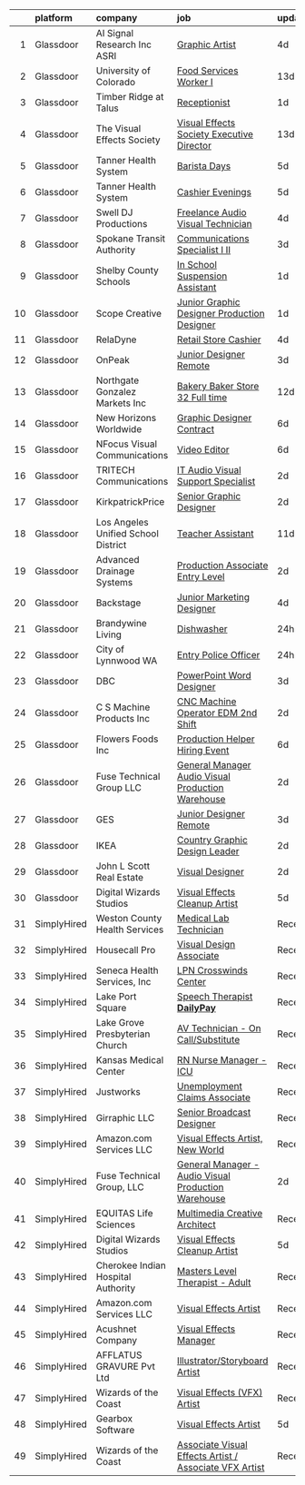 

|    | platform    | company                             | job                                                                                                                                                                                                                                                                                                                                                                                                                                                                                                                                                                                                                                                                                                                                                                                                                                                                                                                                                                                                                                                                                                                  | update_time   | location               |
|---:|:------------|:------------------------------------|:---------------------------------------------------------------------------------------------------------------------------------------------------------------------------------------------------------------------------------------------------------------------------------------------------------------------------------------------------------------------------------------------------------------------------------------------------------------------------------------------------------------------------------------------------------------------------------------------------------------------------------------------------------------------------------------------------------------------------------------------------------------------------------------------------------------------------------------------------------------------------------------------------------------------------------------------------------------------------------------------------------------------------------------------------------------------------------------------------------------------|:--------------|:-----------------------|
|  1 | Glassdoor   | AI Signal Research  Inc  ASRI       | [Graphic Artist](https://www.glassdoor.com/partner/jobListing.htm?pos=119&ao=1136043&s=58&guid=000001827c425f21ba68e4e5b0d35a46&src=GD_JOB_AD&t=SR&vt=w&cs=1_d5ef3ae9&cb=1659942101339&jobListingId=1008051256004&jrtk=3-0-1g9u44nvdjii4801-1g9u44nvtihl0800-5401c96bf0b35169-)                                                                                                                                                                                                                                                                                                                                                                                                                                                                                                                                                                                                                                                                                                                                                                                                                                      | 4d            | Dahlgren, VA           |
|  2 | Glassdoor   | University of Colorado              | [Food Services Worker I](https://www.glassdoor.com/partner/jobListing.htm?pos=125&ao=1136043&s=58&guid=000001827c425f21ba68e4e5b0d35a46&src=GD_JOB_AD&t=SR&vt=w&cs=1_818f8ba2&cb=1659942101339&jobListingId=1008028968772&jrtk=3-0-1g9u44nvdjii4801-1g9u44nvtihl0800-ccc19fc967c4e6dd-)                                                                                                                                                                                                                                                                                                                                                                                                                                                                                                                                                                                                                                                                                                                                                                                                                              | 13d           | Colorado Springs, CO   |
|  3 | Glassdoor   | Timber Ridge at Talus               | [Receptionist](https://www.glassdoor.com/partner/jobListing.htm?pos=108&ao=1110586&s=58&guid=000001827c425f21ba68e4e5b0d35a46&src=GD_JOB_AD&t=SR&vt=w&ea=1&cs=1_a035ee75&cb=1659942101337&jobListingId=1008057360043&cpc=56C4EA4A1A191A49&jrtk=3-0-1g9u44nvdjii4801-1g9u44nvtihl0800-3402d8197f4f5685--6NYlbfkN0Br4thk0pdpOurELnUPGQS6EXlLjFQ_cb75o-lTh7Fi_dwvhdvifNxpR2UmGjANAovtNxu5gWyR2v1eKT50JiKg8VsExiV_vQ9AIIfKPV9icG1uAHFAyBtGJ-To1H1EpheQrIXj9ol5pMmBR33j5OoVSihZCdfHJDUtAbJtpwA_hovJ0Gg76I_ohTheyn1NTT-7lLLP2b5oYl72Jmy86o_nD8JfLXneJLNT-JCE7Q2Apdszu-boVCEWUjh0sL9ZToIE3QMzR7eXc7wI1kslKyDUg3ZuHZycxktaDtbG0PeJ2QkpmccUSSkB7qkcgiGUmr3tALR-tSx8Vtb46qCalNlB_YMMzMwoS0OoevURT2K9IPD6EEAkRRNcF0eUe46dVBQgCibvJE25xXXDCEJB1_6OhfiTa-vZBzpqeSAa3-NE7BrubvlzFU2VKcKVogFpiZHQNY0EUSG0Kd4MszXCaENZjK6_R6uFvsyG10gsKILrqwKsZpi4USpP1FauB9w9TfY%3D)                                                                                                                                                                                                                                                                | 1d            | Issaquah, WA           |
|  4 | Glassdoor   | The Visual Effects Society          | [Visual Effects Society   Executive Director](https://www.glassdoor.com/partner/jobListing.htm?pos=101&ao=1110586&s=58&guid=000001827c425f21ba68e4e5b0d35a46&src=GD_JOB_AD&t=SR&vt=w&ea=1&cs=1_ba904584&cb=1659942101336&jobListingId=1008028644135&cpc=72B33A28935558B9&jrtk=3-0-1g9u44nvdjii4801-1g9u44nvtihl0800-86c44c743498392b--6NYlbfkN0ArJayimSjQBR4doNII-ykQ8iGiB_i5ozv-tIi56YiLCDSS9YH2DmZeWeuFut6rm5Sn9gO4r5v8laG6GwzUpeKR0F-NdYK7_zB0qQsN-h2HfWJtdGUUXrLdY8spRrZw2OiLkAOng8I6iFq7AhvUo2Y8NBfREVbEgx4Pu882IbEyRDGolLHUL8DOnTpIgZ38KWJCyVHhz3FQ_Bc53FD2YJxll1hOOSNjyUaP9yIkf3jnSQbq82oRkRG-HoTrk9Omw6oF12UsFCAkG1DFTTKtFj0DvFaQtKsAEwrwR6nFI-XdAMLkMxjW26ABSYzSjmTo-20cYilcM3L5SzzPiTknE4jyacg601AQ6eQzpNxFUjZlSt7Z7RqKkcBFLb8vX61BV5MXmaGuj0HI1R3UU3xStV03GUxYP572AiAXmZ8GW1Hx4FLGCFh2dInEpN4l55P6YTOt-GK5mFqkJqV7t3XPZfoFgG7rICUcZgnO_Wfu-mPbiSJL8DTt61mS27fNHv6dMqIud-bdv_HHLeAC2q9SZ7xZZEzqHo72ecw%3D)                                                                                                                                                                                                 | 13d           | Sherman Oaks, CA       |
|  5 | Glassdoor   | Tanner Health System                | [Barista  Days ](https://www.glassdoor.com/partner/jobListing.htm?pos=111&ao=1110586&s=58&guid=000001827c425f21ba68e4e5b0d35a46&src=GD_JOB_AD&t=SR&vt=w&ea=1&cs=1_7f8efb57&cb=1659942101338&jobListingId=1008047239198&cpc=87A0A889578C8297&jrtk=3-0-1g9u44nvdjii4801-1g9u44nvtihl0800-25ada473c8807713--6NYlbfkN0BKCdUMHj31MbvWqdYQ9ut3BVauqM650n6ogWAXNo6TcCcdhyP5BUcVxw6cj4TmECoa17rw2XSr_miWKiy6eNtQ28-kSV9mu9b8g4y46V8ESeaSq2htQ36wZYK05Pqur_JAHtBvk7H3ZI9ZH7TZlYiuDWe2_k8uTCk58388dT7zo3-Vj2RiPlfRYVNMNHnhPq3HscZgp7Wsjr2EdqH13dsv5EouTo_MwdTq1K8c7PBPt6dEClB2sZczgV5Sc0BT021kctsFcgw0cCx5C7VhqKPBGIVTz76gMwdu_makW9Y3fzvkEp7zMbfeVNDEgUXPgO8zUBJ2G3KHT5e5HytW9oY5sStuvtcr8DxLSYMinZRJ6CVc6C_LIbIDgI0T81S4RYb3rv9uPDuTvPHncz3sJoeSG-B7529iw4UAhrzLQUk7HaKsIPflDDqgkyWjs1f39qaWHvVQ8dobhSMBpc7U3Naunf14udxEF5QPoq7MpSMSarQuY-SBoakjVvJtQ8G_g_znYiOzyVwUqNna1cxRUFa9XJcNSq26Y08XWv8qS7AeWwruZ6OiAafHInqlH_25KPzmT1ogXPEQOvT5LpI_0F9kTt1KPGJpdzQU0YfhHN3rX1BYkHxx9ugbK2wUzQ1Ovi2NHmuQis5W8g%3D%3D)                                                                                                                | 5d            | Carrollton, GA         |
|  6 | Glassdoor   | Tanner Health System                | [Cashier  Evenings ](https://www.glassdoor.com/partner/jobListing.htm?pos=112&ao=1110586&s=58&guid=000001827c425f21ba68e4e5b0d35a46&src=GD_JOB_AD&t=SR&vt=w&ea=1&cs=1_95b38876&cb=1659942101338&jobListingId=1008047239243&cpc=5FEB1BEB8E14EF52&jrtk=3-0-1g9u44nvdjii4801-1g9u44nvtihl0800-498b2623fa146e25--6NYlbfkN0BKCdUMHj31MbvWqdYQ9ut3BVauqM650n6ogWAXNo6TcCcdhyP5BUcVxw6cj4TmECoa17rw2XSr_stcXydH9lPnUrUK2xfusG9jb2TvjdjYxrBTtFBjAdwYoLSRlgSGRrMIQOnQzXcWLvMcozY3GpMJeyDLYqxM7IzgL7EyZS4oxk5X3oKAYd805ayjX3kb0jllGQ1ryqZLj6ovResSHXRk6tWCHAGNsE2iV-NyjUDpthM-fdy4NVG5VoPJfwZ3adVeQW2GZBMGwSKK5zIBbms_4EcQ6a74roXMouphYL8GFjnSIXzpdjwptYTj06wsbM2c1j6SFdVn-nw-XFxVAWDS8ZVbfo1fYMzWUuQIYx8DUxXa0uTpK3tEIsS6MTEvnAVNcVP9FgTjhp0VEFr-LKlQRjoMJV7ATrVd6QMzHJkiDNlTTHeFBvS35C0vK_ne0imsHft79XwioO_FTJ4WjuqXxiJi4Y0UifLJFwfmSnkLpZH5_GIKBYYFAqcOk9KeaUf-75KmcKe49Se7U4u46DZd7NQOgkWAajuGxYgjUspI0P3NJ_s5bm4X-rUY7S1SILrjCl2SJRKRlhP9GJ9e4c3NFhGmp1Q1qeSFVxvUfl2WffbdwOf_zJtP1zi8r-YiK9TvSOY9ban2ZA%3D%3D)                                                                                                            | 5d            | Villa Rica, GA         |
|  7 | Glassdoor   | Swell DJ Productions                | [Freelance Audio Visual Technician](https://www.glassdoor.com/partner/jobListing.htm?pos=120&ao=1136043&s=58&guid=000001827c425f21ba68e4e5b0d35a46&src=GD_JOB_AD&t=SR&vt=w&ea=1&cs=1_044d04ab&cb=1659942101339&jobListingId=1008050379194&jrtk=3-0-1g9u44nvdjii4801-1g9u44nvtihl0800-fc799d3f1315d38d-)                                                                                                                                                                                                                                                                                                                                                                                                                                                                                                                                                                                                                                                                                                                                                                                                              | 4d            | Corona, CA             |
|  8 | Glassdoor   | Spokane Transit Authority           | [Communications Specialist I II](https://www.glassdoor.com/partner/jobListing.htm?pos=102&ao=1110586&s=58&guid=000001827c425f21ba68e4e5b0d35a46&src=GD_JOB_AD&t=SR&vt=w&cs=1_03f77c14&cb=1659942101336&jobListingId=1008053269999&cpc=BD090CE016BE616F&jrtk=3-0-1g9u44nvdjii4801-1g9u44nvtihl0800-ef3daf441f291ca9--6NYlbfkN0Bm17id83gz0cVTF-yeVyZLF7FZLQq5jOlPM2qWh4QNomnenN323fOmCLlXZeTWMXbkTKquYfFXwRa-gBjFWEOipQatTPS369RJqUq3luns09ofznsg_FQcTaM7rwzojCNHcxltuOvvgUNqM-OJpbNyKUSPHeCw2RzNkA5CAypZwH5CeDFdxd9X-QHSbALiKLXWYA6IANjpdbx9M94JTm8fTgt9io6JR9wTZSMQDipxmxwn9HkFPwvVs2FOBI7xqI1baMZabEDov16QwkfKR9ikPpxZy1s64HmTs9sEU1TzUnLJCKZdcgd5OjevRHLqq8s4Uv1g_0GCpzGj5uIPI7dByEFAi2zEwdroMQ-4zDMZKHYp0QfYWPsQIF-3LaQ4jS-pNjYezbLMrTvKq5iN7Ekta0CGl_Tj5izYJBC3NzxObZvFLqMCMFdTbr7neAE7MneixweVrMCiQmCYEaxU9kp78P_E8jCRnqGvfDmu0inq5fj9c9XY8qo6hURU8WLitVeO2x5I9awfaf_bweBMgrZYhWmSKFvWow4DUVTEUF4f0CcuD3wVnUrvS5w3aackLqhtVV_ZGfBeUZhQ3YQHue2MVzqDsg4RDvXAl1rqMhJf9XGcEgZp1ecHQoy7a54sgCq7ILpxmMI-y9itQaTcZT_hxggUkNEnLUGdQRJP6TPzBpS_6ZfEhgYQ7ECtgskVqFPk8LmdoVHQVKZGozJRI19nNCddB4G0Iyw%3D)                   | 3d            | Spokane, WA            |
|  9 | Glassdoor   | Shelby County Schools               | [In School Suspension Assistant](https://www.glassdoor.com/partner/jobListing.htm?pos=118&ao=1136043&s=58&guid=000001827c425f21ba68e4e5b0d35a46&src=GD_JOB_AD&t=SR&vt=w&cs=1_eb643ec5&cb=1659942101339&jobListingId=1008056817607&jrtk=3-0-1g9u44nvdjii4801-1g9u44nvtihl0800-364eca9999346df3-)                                                                                                                                                                                                                                                                                                                                                                                                                                                                                                                                                                                                                                                                                                                                                                                                                      | 1d            | Memphis, TN            |
| 10 | Glassdoor   | Scope Creative                      | [Junior Graphic Designer Production Designer](https://www.glassdoor.com/partner/jobListing.htm?pos=124&ao=1136043&s=58&guid=000001827c425f21ba68e4e5b0d35a46&src=GD_JOB_AD&t=SR&vt=w&ea=1&cs=1_e50514af&cb=1659942101339&jobListingId=1008057295326&jrtk=3-0-1g9u44nvdjii4801-1g9u44nvtihl0800-df76609bcd3fb119-)                                                                                                                                                                                                                                                                                                                                                                                                                                                                                                                                                                                                                                                                                                                                                                                                    | 1d            | Remote                 |
| 11 | Glassdoor   | RelaDyne                            | [Retail Store Cashier](https://www.glassdoor.com/partner/jobListing.htm?pos=104&ao=1110586&s=58&guid=000001827c425f21ba68e4e5b0d35a46&src=GD_JOB_AD&t=SR&vt=w&cs=1_2c030415&cb=1659942101336&jobListingId=1008050344301&cpc=BAEB662971763A76&jrtk=3-0-1g9u44nvdjii4801-1g9u44nvtihl0800-dbe97fca39e2ed16--6NYlbfkN0A72-8lX7zhyQqvAwBLSO_TxQLukvLk7KAx6eFUkC_Mthfu3fXaDtMAraXU9zlsR4XdaCqv_fzBPWCrIn3ChVQer7lU_jAYRd2g2qTRKmQn0MqM21Lty7ZPUscAxPGvIOzMaJq-TCrfyY4M9DbSEOe3fhsMAw3XfKBwV3dCxEiH9QmrzCzBigpiqc9BQg_XB-EEeJ1rk82zr5aaBlt09-E5nG0li-eRc4otd-Z1zC0DvfXgBI69zcj-GhRx4Sx4nY-oOueFnR0M7wHtnjQh8hEE7dL3y3Y92VKfXFLrWArcQsWRX9_bhFxPVoj20KQhRkbLZCq_cG7rY8WbIyP2kOTAFBZRWQptqqcR1mtaIw-mRZ5Y_nhJEN62qiaVne81rHbelCvaRAyrCt9RQCuyw2VFOThqSNs_gZDuexXAn0z9s1TDoHXCKm8oLDf5ar1ojQviZDwVUgsMIEThFy4_fHwPC6mJ4OWAeLR_WjyzMMSk-l5aD92lf0dt6UYEhG6jFCd69qLTgNBA3M7h1L6fSZ9Yxw-kKaeQ55I%3D)                                                                                                                                                                                                                             | 4d            | Delta, UT              |
| 12 | Glassdoor   | OnPeak                              | [Junior Designer  Remote ](https://www.glassdoor.com/partner/jobListing.htm?pos=123&ao=1136043&s=58&guid=000001827c425f21ba68e4e5b0d35a46&src=GD_JOB_AD&t=SR&vt=w&cs=1_e86e4ea5&cb=1659942101339&jobListingId=1008054224151&jrtk=3-0-1g9u44nvdjii4801-1g9u44nvtihl0800-7149e89fa4fdb05c-)                                                                                                                                                                                                                                                                                                                                                                                                                                                                                                                                                                                                                                                                                                                                                                                                                            | 3d            | Hodgkins, IL           |
| 13 | Glassdoor   | Northgate Gonzalez Markets  Inc     | [Bakery Baker   Store 32 Full time](https://www.glassdoor.com/partner/jobListing.htm?pos=129&ao=1136043&s=58&guid=000001827c425f21ba68e4e5b0d35a46&src=GD_JOB_AD&t=SR&vt=w&cs=1_bfefb4ec&cb=1659942101340&jobListingId=1008031082726&jrtk=3-0-1g9u44nvdjii4801-1g9u44nvtihl0800-b944c997153344d6-)                                                                                                                                                                                                                                                                                                                                                                                                                                                                                                                                                                                                                                                                                                                                                                                                                   | 12d           | United States          |
| 14 | Glassdoor   | New Horizons Worldwide              | [Graphic Designer   Contract](https://www.glassdoor.com/partner/jobListing.htm?pos=126&ao=1136043&s=58&guid=000001827c425f21ba68e4e5b0d35a46&src=GD_JOB_AD&t=SR&vt=w&cs=1_0c22671e&cb=1659942101339&jobListingId=1008043445182&jrtk=3-0-1g9u44nvdjii4801-1g9u44nvtihl0800-57abf0c0604d40d1-)                                                                                                                                                                                                                                                                                                                                                                                                                                                                                                                                                                                                                                                                                                                                                                                                                         | 6d            | Remote                 |
| 15 | Glassdoor   | NFocus Visual Communications        | [Video Editor](https://www.glassdoor.com/partner/jobListing.htm?pos=115&ao=1110586&s=58&guid=000001827c425f21ba68e4e5b0d35a46&src=GD_JOB_AD&t=SR&vt=w&ea=1&cs=1_c23230fa&cb=1659942101339&jobListingId=1008044745124&cpc=AC285F3A3ECA6BB0&jrtk=3-0-1g9u44nvdjii4801-1g9u44nvtihl0800-cd67fc8354c3cdd0--6NYlbfkN0CPEiJEzZq4I_K6S6Q9VC1QMfIsI0INZ1UYi7vjgDL48QRk5qILklQZETsgXmrIcJ3RbwxEKTS-GeFnaN7HHC0qf8WliRQfpflbY3oW6qNJrtIKqWOw7AdzVTgnxNfViukoyEHGz90V949r9o1vL9a5bqzRIxXscYFyG76gSFNp5vGN8GgOlBSF8uBv00ubxgZAtcsiPRCuFt-aHLkYvt2A3g0xqPlyF7nOnl0QMufoBFzPkRLT4hVkiutKZhq8Di4qvwzWvjsSwUdVqSWIGwq2dvKkVpfFr-fdj3XH4z1sIyTuljY_gG4zdy8X1PTshMYRI8Pe5vly3BeWxpifwXKKwaGLBG8Jwd0G8KK3lxhX_w-iFWACxtrpQjshMiKH6PnVumMUutaIb7l4vppXkV6WWPTKZ79ktunJPvvkaZmVMXcHzu4fpT4FYgyRcORHRFrJp-q0FUvJBJr8ojYOOA5XCe3e-MxtsGNW9bAGoPb8ohOLGaXEveFTAcgyEeQPqkk%3D)                                                                                                                                                                                                                                                                | 6d            | Lakeland, FL           |
| 16 | Glassdoor   | TRITECH Communications              | [IT Audio Visual Support Specialist](https://www.glassdoor.com/partner/jobListing.htm?pos=127&ao=1136043&s=58&guid=000001827c425f21ba68e4e5b0d35a46&src=GD_JOB_AD&t=SR&vt=w&ea=1&cs=1_2f06863f&cb=1659942101340&jobListingId=1008055745056&jrtk=3-0-1g9u44nvdjii4801-1g9u44nvtihl0800-53913c88c34f6bda-)                                                                                                                                                                                                                                                                                                                                                                                                                                                                                                                                                                                                                                                                                                                                                                                                             | 2d            | New York, NY           |
| 17 | Glassdoor   | KirkpatrickPrice                    | [Senior Graphic Designer](https://www.glassdoor.com/partner/jobListing.htm?pos=113&ao=1110586&s=58&guid=000001827c425f21ba68e4e5b0d35a46&src=GD_JOB_AD&t=SR&vt=w&ea=1&cs=1_a9cbbf07&cb=1659942101338&jobListingId=1008056158106&cpc=F4EED0218A761C36&jrtk=3-0-1g9u44nvdjii4801-1g9u44nvtihl0800-34b425c941a6b6df--6NYlbfkN0A9S0G2arT9DuIJE3bwhaP0r7TFMbX6lewihE_1Xj98sM5kk2K0mKcLetR3zv0vmLW_ieQPW4J03Zoy9EwcZU9WOEg6gFyAxoFxWMt9ORiadzZ-wU4qVa-FP13Zh1c48UuoXlVm74HLHabre-TnmFSv77vkmULg-SjCmoVLmTgwmR8apA0XKJ4_ZjdBU2uVfp6GeC0NQBeMBRNzH0uyDliqKXnkRxf6zwOSyuLT6MAePq81M6RTorLtU9d5KSa04twfEnatJHpg6ERExQKs5-vCsBjLNzFwaBqNtiqRqwiXIL8LA4vA6c3UDfysBekqLv7ScqsTZbkmpM1WiY42rYGVycO3LQ55FhmC46rLqmMFbTLMNZUymYIPl4Je41-VIly8IR5CuVF00wsdkMMPyHLMDRCSGIXDfe7uI1IAC2dTG05AcBQiA-IsIAv3zOdD3hmSfDp45nANJY3pyUTZ2Y_J2wH2VnNAP5UNK9qwjMU4vBZeA8faaR8CaZ9HJdwQdpY%3D)                                                                                                                                                                                                                                                     | 2d            | Remote                 |
| 18 | Glassdoor   | Los Angeles Unified School District | [Teacher Assistant](https://www.glassdoor.com/partner/jobListing.htm?pos=107&ao=1110586&s=58&guid=000001827c425f21ba68e4e5b0d35a46&src=GD_JOB_AD&t=SR&vt=w&ea=1&cs=1_342d8d58&cb=1659942101337&jobListingId=1008033092469&cpc=A6F0E0205751D875&jrtk=3-0-1g9u44nvdjii4801-1g9u44nvtihl0800-f0943626680c1949--6NYlbfkN0CcZTcJD-4sp51kl_WalbwWdcre_xYiH-mXLyGzRvUWjw0oi2GP3ZBD2HwTTlFgbqD4fM8uD7fNr2o_PXKBcHX6eDeTfyHd7ejj1CQJFCwubT-Skk_qWzSUG5vrEU1LW1Nu3L-jZX3_I_WPaqya4zzhKGIlYIySGnRoXaD4NusO8QulEzTW4tsqIQOuFzTeqqDa8pn1Xw7M_r9FU_k1IPXOaTdcwUx49vQYqNWiWvAzs5PG6VC8bB-E1nSn10ps2Bq7Ez3MiE-BQlWkBwSQRNCu0JcHHTzVnPgZXOLQ6nY24xvc6iJ4MbyzrcdvBE8K_hBkSoJbmL2p4-UiZ54KfPwNZDiD339ke2aOnsCfyissF2dQi21K3RFwN5UrCkqShVdWNmQEhJ9pTzHjERbiqzFcGghkArnhISinmx6RMblYDuiu93lFq-ufc8CMAYhkrRfgl9rAhatsVj5G9sFcOMuEPro1YVBPCt1D7WufYn59-GKbUJbQJ7uNdWZ8MXzmqYg%3D)                                                                                                                                                                                                                                                           | 11d           | Venice, CA             |
| 19 | Glassdoor   | Advanced Drainage Systems           | [Production Associate   Entry Level](https://www.glassdoor.com/partner/jobListing.htm?pos=114&ao=1110586&s=58&guid=000001827c425f21ba68e4e5b0d35a46&src=GD_JOB_AD&t=SR&vt=w&ea=1&cs=1_e6ae7109&cb=1659942101338&jobListingId=1008055462756&cpc=88FE657033F128A5&jrtk=3-0-1g9u44nvdjii4801-1g9u44nvtihl0800-d4949e12af51f0d3--6NYlbfkN0AfGgGWXkGulFxTi1jEdQ6HSFOWeXz4F5c6rZubk9ceUSqZ6Cey-5WDSlXOv6bMLw3YazM7mS5f1EecTCmFfrsTiGdGWE0gzjAuSQdxWRLmBiAN8GOC9bLXDcmizZMoCuy0Zy7SA8aMZgYZ5YvEsd5yYP58I51oyn_Om8xUw7l877hVLyhGFKKH7l30cYRp-jy4CGjKZmMN9eyU3l-9lVairBfZfB9MN8V3CeDmt5ypKimd8-JAADnjKs2YB9vhn0SWZYpmRR1m9lc33dzRdF8itPhmHX5BxJkT2LHR-WpJ_DCbl5LnyCpOhJAj0SO6eiV8OaVuI2tc791vTgjM_DrefofEbDrNaWRJ4n93OWdPg8L7jy3W7uCsLdxjqCB56AKmO0KJ0hS1eSwoPOSiPxvk__hgRsxZSJajCWr3fE8aWBleApwj2pe_YgYI-U-iSNUapwHxqlGEI6ESRUiGd7CzP1JUb3Fu1tculjPcAF4FmCt-4lxPNzFLxCr-2rs3YAWO10uBOYRU206ZKHan3BcZ)                                                                                                                                                                                                                        | 2d            | Harrisonville, MO      |
| 20 | Glassdoor   | Backstage                           | [Junior Marketing Designer](https://www.glassdoor.com/partner/jobListing.htm?pos=121&ao=1136043&s=58&guid=000001827c425f21ba68e4e5b0d35a46&src=GD_JOB_AD&t=SR&vt=w&cs=1_37418f89&cb=1659942101339&jobListingId=1008050720140&jrtk=3-0-1g9u44nvdjii4801-1g9u44nvtihl0800-597fe3d74639a284-)                                                                                                                                                                                                                                                                                                                                                                                                                                                                                                                                                                                                                                                                                                                                                                                                                           | 4d            | Remote                 |
| 21 | Glassdoor   | Brandywine Living                   | [Dishwasher](https://www.glassdoor.com/partner/jobListing.htm?pos=117&ao=1136043&s=58&guid=000001827c425f21ba68e4e5b0d35a46&src=GD_JOB_AD&t=SR&vt=w&cs=1_35223b5c&cb=1659942101339&jobListingId=1008058106932&jrtk=3-0-1g9u44nvdjii4801-1g9u44nvtihl0800-850661e96f0025a8-)                                                                                                                                                                                                                                                                                                                                                                                                                                                                                                                                                                                                                                                                                                                                                                                                                                          | 24h           | Melville, NY           |
| 22 | Glassdoor   | City of Lynnwood  WA                | [Entry Police Officer](https://www.glassdoor.com/partner/jobListing.htm?pos=122&ao=1136043&s=58&guid=000001827c425f21ba68e4e5b0d35a46&src=GD_JOB_AD&t=SR&vt=w&cs=1_cd8afeda&cb=1659942101339&jobListingId=1008059216707&jrtk=3-0-1g9u44nvdjii4801-1g9u44nvtihl0800-f961ec8250c0cfe2-)                                                                                                                                                                                                                                                                                                                                                                                                                                                                                                                                                                                                                                                                                                                                                                                                                                | 24h           | Lynnwood, WA           |
| 23 | Glassdoor   | DBC                                 | [PowerPoint   Word Designer](https://www.glassdoor.com/partner/jobListing.htm?pos=128&ao=1136043&s=58&guid=000001827c425f21ba68e4e5b0d35a46&src=GD_JOB_AD&t=SR&vt=w&ea=1&cs=1_09202c56&cb=1659942101340&jobListingId=1008054365568&jrtk=3-0-1g9u44nvdjii4801-1g9u44nvtihl0800-8a158ead80c9e526-)                                                                                                                                                                                                                                                                                                                                                                                                                                                                                                                                                                                                                                                                                                                                                                                                                     | 3d            | Remote                 |
| 24 | Glassdoor   | C   S Machine Products Inc          | [CNC Machine Operator  EDM    2nd Shift](https://www.glassdoor.com/partner/jobListing.htm?pos=106&ao=1110586&s=58&guid=000001827c425f21ba68e4e5b0d35a46&src=GD_JOB_AD&t=SR&vt=w&ea=1&cs=1_c7854931&cb=1659942101337&jobListingId=1008055389388&cpc=B570179B49F70162&jrtk=3-0-1g9u44nvdjii4801-1g9u44nvtihl0800-a8f36db0ff17f792--6NYlbfkN0AYQCUbatXbiz87QBb4IeQxt0ZfzY1fLxbG4pXNvbm8uPd2KAdcRwLMtQDQdlHjnOXF-xHhHi5Y7w35PIaIttJqEXtpRQ9AC-dZbIJBnj5JowyRMfsEPBPanke1PHWQCly1KOTGowfV7bebuyh8MCq7EPgAK5LgljmeEhspQFrGZTxtF8FaZ0-b-UJfNQ9djuooH-7vgU0WpP-L8qFINylDWW9JuKA3w-uQfvO3KSPPGeNRE0L-kPLsGngVDWnBDXVWDUODCRAtXtNYYK3HAPcRE57CbOYqzukGetcLzkxWnKC3p4C_bwYS407zSm0q5NrODqmsHtaCGdIUNO89tAbfdL_IL8lYK_KMvoDH3ZzQS3vBzGsOgm_7eQlDt2DsMd_QM40skVII3k7Q04FW9HF3FOn7eSeZojEBlL6hOqh_F7e8xmqEnAwB3H6Xj9aizQTpJQY_rBodTG_ZsVMjzRqXRHHsJd3fHCc6ktdsOlc29Dz6zQBBUaGLFl81Lq7891gakDLO6tMsqZM64hTmBa_yo05Z29bJwho%3D)                                                                                                                                                                                                      | 2d            | Niles, MI              |
| 25 | Glassdoor   | Flowers Foods  Inc                  | [Production Helper Hiring Event](https://www.glassdoor.com/partner/jobListing.htm?pos=103&ao=1110586&s=58&guid=000001827c425f21ba68e4e5b0d35a46&src=GD_JOB_AD&t=SR&vt=w&cs=1_8f9a871b&cb=1659942101336&jobListingId=1008044829023&cpc=8506CCAEAF70E016&jrtk=3-0-1g9u44nvdjii4801-1g9u44nvtihl0800-b6ec8627ee296fbf--6NYlbfkN0Btxs39KmTzjw_u_hUXcyTcLpNeUj18C2Nw5A7DCW0FWPIovQIH5oyMeqriUoK-WJTEdVv6q4uAoj8Z2C43zk08m0jsd7IaqaaOS5rlcm68ScfQN3WNCe2nuYnNccB4t9Ybv33Axn5bq3Yektvk0Y4zperabkYRs_hsPFZjSvJWoiPICms0viMgmKw3_gRQiTEb5nxUWoXWGVQQl9fEHKhUEhWZ3ldWZxrwGXEHGiD63qabkl7wKNi0GWccyWcc2OXP-l-9kpv4br428GUPFY6mrbHltyb3ozatht7DOuxaJJ3dF_OhRqkAs7YK6Nqc4r9RzfBFsJ8zkGbBlkEG2q6NIeACg15KELCW98F8IHIKJhxT7k7Wz6yx7f8yqOjVliv-Zy_FKWUMcWD6p1vGKKnwF_0XXRbXeYG8_U-m6IZ9fyE1WWknYWwjfq3TVPz4em3Gt5Fd479F6jec9tkgv5bIXJJdPez1bTmnuFoUPm93jDdtTM-MN-CPAYOuhIK0WpAoTYJTYyJ823Cenv_693SXWYLcRiFd2WoCjkIdgWhHUPfXD1PP9ge0484nDDTCPljx8fchY38ZgKflhwnyX2Oj4GZ3rcT3nibVxaMM2fTu-eqPDTw52NueQEOWbiggNexu-K-RrhfWv5fx3qyZNneMPFHx_wNzK1ADeQLPsX112reNEkgMl35bjg8QApCgBGg89l4kcxCLZEw-yOP10zGVugeOK0wqS06ECB4t7kgFz4rSn26lz6S6) | 6d            | Turner, ME             |
| 26 | Glassdoor   | Fuse Technical Group  LLC           | [General Manager   Audio Visual Production Warehouse](https://www.glassdoor.com/partner/jobListing.htm?pos=109&ao=1110586&s=58&guid=000001827c425f21ba68e4e5b0d35a46&src=GD_JOB_AD&t=SR&vt=w&ea=1&cs=1_af6921c8&cb=1659942101337&jobListingId=1008056280938&cpc=BAB9AA3F436D8911&jrtk=3-0-1g9u44nvdjii4801-1g9u44nvtihl0800-1c5d57db976e26f2--6NYlbfkN0Bi7onsqsBqaCFSbinAtal3krtvaPzwo4fD7SpZ9NsDFbyjvfhNcBQ7TkCQmtUjqx3z_fh2DUswe4sAeDaLR7jTlPdw_tm7T3Bf0z8NdYg1y0YaUB6Q_p5l5Yl1m_q0PEwapUK6X6RHxH-dc62_O6ztlR-ENuhjPvRgQRyIlSt6IIimP5tO3-F9cNBuCr2PtkPKgfhZMS_KYeg8iTxmDDCa6UcHPDsGL-6JST34MbHabCftaDeYzvSE1suCkL9SndKuSGMm7TmdPQkdft5wgavI9hZqGokgMyewXgrcR9KOOfdUuFsxec5kioyjcpPCKlIPPlfZNuyboqGJc1BuTBjyv1TGuN6Wyq7LMh0vVAUS3pN2wYYfOS_201a0WVcucKrdh_IzGxhrr1LMYIrCMrUjIl4R2EM8qXl3gngFPmhpB9vIQuHdVYIuG78EUtOWB_O5aPskgVZuR91-OYjZuvJ_bjt1hWgqIa1uVxIWzIK8rGhY6C1KGRVnU99NV9WHQVAxzzbKglwA18Qet-_mAxL9oOLO1jp9G3U_JrsBrH5ZQQ%3D%3D)                                                                                                                                                                           | 2d            | Nashville, TN          |
| 27 | Glassdoor   | GES                                 | [Junior Designer  Remote ](https://www.glassdoor.com/partner/jobListing.htm?pos=130&ao=1136043&s=58&guid=000001827c425f21ba68e4e5b0d35a46&src=GD_JOB_AD&t=SR&vt=w&cs=1_2011ddb2&cb=1659942101340&jobListingId=1008053334818&jrtk=3-0-1g9u44nvdjii4801-1g9u44nvtihl0800-fb2d92903a432fbe-)                                                                                                                                                                                                                                                                                                                                                                                                                                                                                                                                                                                                                                                                                                                                                                                                                            | 3d            | Hodgkins, IL           |
| 28 | Glassdoor   | IKEA                                | [Country Graphic Design Leader](https://www.glassdoor.com/partner/jobListing.htm?pos=105&ao=1110586&s=58&guid=000001827c425f21ba68e4e5b0d35a46&src=GD_JOB_AD&t=SR&vt=w&cs=1_c680b3ac&cb=1659942101336&jobListingId=1008056264221&cpc=9908D8D4413DBB8A&jrtk=3-0-1g9u44nvdjii4801-1g9u44nvtihl0800-e6cf428c40efe8a6--6NYlbfkN0Duvs8W9J3ng6gJug0TleWEiZhMTn3xkaahiVgbeU0KWY7EIJvg5hnSIF7iYU2XS_1BW52QdoGLdx-MIzO6QsmLd056MqtReCBAHWzQfIfKf0mO93tpBRt9br3AOhpUB0448KnQaXHoAWilIMFVwzOoNYqMRGmc6be0Q3NpnJy2t6sXAb_7mZoGqgrjqm26zPkvXY7CWzftjWCBJksZsmFZnSvXQ0F7iR4VtQdaQ7gLSJeW8WFtBcgFysD9M4UhJ8msgkU8p1tB86qMqDsWkU6nq1WQbjKJeO3nSdx6QEMi_yMNYfFC6SW3-KWyvTGifm16-LaOTueza1MGdhdrOtaJjWqrAXq9eN98Bdr5lNnnKdyHG0PejINFhKeOqfNOdZFlprdwc0c6-8QzZ2fbGEMwyLu0Y1kyQBUAEB_KAQr-8dyWZxn3RR93ZN73RwDBVLZ_3B7CWJ_fGtaVZmDJo8MrTI13Q48O4wikZwlsRgbrp3w1dzR1YfM_Ki_VTqwWPTlDBOlqPz3g-a01Hm9weQNq6CmIRmcB-7sjjFtOa92THNoFf_UtmbynJRsL8t4oekBDNXA2LUwX0w%3D%3D)                                                                                                                                                                      | 2d            | Conshohocken, PA       |
| 29 | Glassdoor   | John L  Scott Real Estate           | [Visual Designer](https://www.glassdoor.com/partner/jobListing.htm?pos=110&ao=1110586&s=58&guid=000001827c425f21ba68e4e5b0d35a46&src=GD_JOB_AD&t=SR&vt=w&ea=1&cs=1_46f30a4a&cb=1659942101338&jobListingId=1008056240079&cpc=280AB1FAEDD8D536&jrtk=3-0-1g9u44nvdjii4801-1g9u44nvtihl0800-980e822575bcd39a--6NYlbfkN0CPEiJEzZq4I_K6S6Q9VC1QMfIsI0INZ1UYi7vjgDL48QRk5qILklQZL8s23VXL_brZiWULq0QvGIIH5rRpOKxKLSQv5YRFRGZ5wCupdhTqCg11dAoJ6X9EFCA2f39F9TZZno9Rv5p5b0XeKC2XG_p2cghawTiQ7jHBtJFCBHKDmZRnbRffwcDBJDB10w_cWmYE57e_MNU-ugZQYmAQtFjRJbZuXkv6Qr6qPqoYErHFnM78vcY96k6kJ84V9xqTC8wqArGQHitixM_23uC3htXi0PtBSoNNheHsHjgEsPKK1pIwLfEB_HvmAg-RNLiiDb90ESPkqzmBMDGljn_juYI5e_s-CDYB3KUT_WNtQW1JnFcH6o8KVloGdAwWIlf_vqwkLC1MUhnCQQc_BbY60wiIz72Pq6RzWrweOKtfxIGmeWSJmRfl4DlsqPPKaPLkbd51yX7HWeopFaKaArseaeuABsWVIWfBJ7M-Z9KFPOTXfUl56rMzt46vBRrwa76wpHo%3D)                                                                                                                                                                                                                                                             | 2d            | Bellevue, WA           |
| 30 | Glassdoor   | Digital Wizards Studios             | [Visual Effects Cleanup Artist](https://www.glassdoor.com/partner/jobListing.htm?pos=116&ao=1136043&s=58&guid=000001827c425f21ba68e4e5b0d35a46&src=GD_JOB_AD&t=SR&vt=w&ea=1&cs=1_b3f703dd&cb=1659942101338&jobListingId=1008047312634&jrtk=3-0-1g9u44nvdjii4801-1g9u44nvtihl0800-ee6cf7d9fba83118-)                                                                                                                                                                                                                                                                                                                                                                                                                                                                                                                                                                                                                                                                                                                                                                                                                  | 5d            | Remote                 |
| 31 | SimplyHired | Weston County Health Services       | [Medical Lab Technician](https://www.simplyhired.com/job/ZpSGjvrXR-nkHEEJ5yh3TwbL2Hg3qeylXkuvZt0zSnAsIFwIa-udQg?q=visual+effects)                                                                                                                                                                                                                                                                                                                                                                                                                                                                                                                                                                                                                                                                                                                                                                                                                                                                                                                                                                                    | Recently      | Newcastle, WY          |
| 32 | SimplyHired | Housecall Pro                       | [Visual Design Associate](https://www.simplyhired.com/job/bVWH2QLsb94rfqSg4lyIiA1hYjeUUNUk8s-VdqAQMwxoiuiGgm1lSA?q=visual+effects)                                                                                                                                                                                                                                                                                                                                                                                                                                                                                                                                                                                                                                                                                                                                                                                                                                                                                                                                                                                   | Recently      | Denver, CO +1 location |
| 33 | SimplyHired | Seneca Health Services, Inc         | [LPN Crosswinds Center](https://www.simplyhired.com/job/Rylk2uVJw23oEBLoIQ4cqs43Yll4-e6xT4YZa4Ta8WAirr1kJgT3RA?q=visual+effects)                                                                                                                                                                                                                                                                                                                                                                                                                                                                                                                                                                                                                                                                                                                                                                                                                                                                                                                                                                                     | Recently      | Maxwelton, WV          |
| 34 | SimplyHired | Lake Port Square                    | [Speech Therapist **DailyPay**](https://www.simplyhired.com/job/UnbmGA5ask0d3rqUECA3Vus0b1qHb1rsdbo-W4HeVzi_DQ2TQoAJ7Q?q=visual+effects)                                                                                                                                                                                                                                                                                                                                                                                                                                                                                                                                                                                                                                                                                                                                                                                                                                                                                                                                                                             | Recently      | Leesburg, FL           |
| 35 | SimplyHired | Lake Grove Presbyterian Church      | [AV Technician - On Call/Substitute](https://www.simplyhired.com/job/tb9Lp_96v5nuqnhe0ZYtbeKN6hRlb-jVRHz1dLdsFAKeVM_Axvfv9Q?q=visual+effects)                                                                                                                                                                                                                                                                                                                                                                                                                                                                                                                                                                                                                                                                                                                                                                                                                                                                                                                                                                        | Recently      | Lake Oswego, OR        |
| 36 | SimplyHired | Kansas Medical Center               | [RN Nurse Manager - ICU](https://www.simplyhired.com/job/UET33BJLnKcWcbN2aZznvxXuK2PNFl2EhAvDiPR75IO7hMkBZx1Sxg?q=visual+effects)                                                                                                                                                                                                                                                                                                                                                                                                                                                                                                                                                                                                                                                                                                                                                                                                                                                                                                                                                                                    | Recently      | Andover, KS            |
| 37 | SimplyHired | Justworks                           | [Unemployment Claims Associate](https://www.simplyhired.com/job/4rgcz_ZD8u3sW0HxidRDx8T3NcUnwL9lVESTgzh--ebQjuiewwDQ7g?q=visual+effects)                                                                                                                                                                                                                                                                                                                                                                                                                                                                                                                                                                                                                                                                                                                                                                                                                                                                                                                                                                             | Recently      | Tampa, FL              |
| 38 | SimplyHired | Girraphic LLC                       | [Senior Broadcast Designer](https://www.simplyhired.com/job/fdtVv98VgJcLk1dKQRpSlJ1u8mn8l5ofLqE1u1ffRigiBtoFDmH6tg?q=visual+effects)                                                                                                                                                                                                                                                                                                                                                                                                                                                                                                                                                                                                                                                                                                                                                                                                                                                                                                                                                                                 | Recently      | Englewood, CO          |
| 39 | SimplyHired | Amazon.com Services LLC             | [Visual Effects Artist, New World](https://www.simplyhired.com/job/4BJo0R9T530DTSofKYZQohrov30vely8S6uECdFlj_nPGfgm8Llssg?q=visual+effects)                                                                                                                                                                                                                                                                                                                                                                                                                                                                                                                                                                                                                                                                                                                                                                                                                                                                                                                                                                          | Recently      | Seattle, WA            |
| 40 | SimplyHired | Fuse Technical Group, LLC           | [General Manager - Audio Visual Production Warehouse](https://www.simplyhired.com/job/uwh73Vqx0KatgDFKheVkztXycL_dptPi7NWL5R2VN0f9iznoyT9EQw?q=visual+effects)                                                                                                                                                                                                                                                                                                                                                                                                                                                                                                                                                                                                                                                                                                                                                                                                                                                                                                                                                       | 2d            | Nashville, TN          |
| 41 | SimplyHired | EQUITAS Life Sciences               | [Multimedia Creative Architect](https://www.simplyhired.com/job/ichTX3k1Ejo7tX1GyCNQsvRJKJYEbv4IqWgcjyZm74n5FB1102LY-Q?q=visual+effects)                                                                                                                                                                                                                                                                                                                                                                                                                                                                                                                                                                                                                                                                                                                                                                                                                                                                                                                                                                             | Recently      | Essex, VT              |
| 42 | SimplyHired | Digital Wizards Studios             | [Visual Effects Cleanup Artist](https://www.simplyhired.com/job/kkqZXaOG1mVYi_8_TZsl5EWZe3RnXtgf1yRDCdM8gE9RydYvJlysrA?q=visual+effects)                                                                                                                                                                                                                                                                                                                                                                                                                                                                                                                                                                                                                                                                                                                                                                                                                                                                                                                                                                             | 5d            | Remote                 |
| 43 | SimplyHired | Cherokee Indian Hospital Authority  | [Masters Level Therapist - Adult](https://www.simplyhired.com/job/Zb1f9ndDfCV9DwGpRQtBDaD502p99LL1Fuxm0qJ1PxK8iNIQhLI8UA?q=visual+effects)                                                                                                                                                                                                                                                                                                                                                                                                                                                                                                                                                                                                                                                                                                                                                                                                                                                                                                                                                                           | Recently      | Cherokee, NC           |
| 44 | SimplyHired | Amazon.com Services LLC             | [Visual Effects Artist](https://www.simplyhired.com/job/1CW6xCHxbS_3Fw-1k61jGNNV4gD5b4FwP-VVa-9I7gj9S9OY3KkCWA?q=visual+effects)                                                                                                                                                                                                                                                                                                                                                                                                                                                                                                                                                                                                                                                                                                                                                                                                                                                                                                                                                                                     | Recently      | Irvine, CA             |
| 45 | SimplyHired | Acushnet Company                    | [Visual Effects Manager](https://www.simplyhired.com/job/CuABau9b_msg9dMhS1-8HJDFCUvMom7UXnkcnC1IBkhC-rO3cuhcpg?q=visual+effects)                                                                                                                                                                                                                                                                                                                                                                                                                                                                                                                                                                                                                                                                                                                                                                                                                                                                                                                                                                                    | Recently      | Carlsbad, CA           |
| 46 | SimplyHired | AFFLATUS GRAVURE Pvt Ltd            | [Illustrator/Storyboard Artist](https://www.simplyhired.com/job/3hWfT3a4tUFg4oH4quVpAV5P60ZY3SgpyN-SYuttUpCB66pl8iMTOA?q=visual+effects)                                                                                                                                                                                                                                                                                                                                                                                                                                                                                                                                                                                                                                                                                                                                                                                                                                                                                                                                                                             | Recently      | Remote                 |
| 47 | SimplyHired | Wizards of the Coast                | [Visual Effects (VFX) Artist](https://www.simplyhired.com/job/CGky2sEpE6859VyUTUMNDFCC-G0jqBMyU8MV_bN6ZFLpER6i_gsThw?q=visual+effects)                                                                                                                                                                                                                                                                                                                                                                                                                                                                                                                                                                                                                                                                                                                                                                                                                                                                                                                                                                               | Recently      | Renton, WA             |
| 48 | SimplyHired | Gearbox Software                    | [Visual Effects Artist](https://www.simplyhired.com/job/FN3K3PL-YTPqAFAwnDc6JeiELfVX6pZ_i9hWAMhuf6kPhSfSOwz_OA?q=visual+effects)                                                                                                                                                                                                                                                                                                                                                                                                                                                                                                                                                                                                                                                                                                                                                                                                                                                                                                                                                                                     | 5d            | Frisco, TX             |
| 49 | SimplyHired | Wizards of the Coast                | [Associate Visual Effects Artist / Associate VFX Artist](https://www.simplyhired.com/job/rXEfv0Tp9MAkPThOfzJCKEZulLcnRHEeqs1wpyfRYRJl4Z63YdpBPA?q=visual+effects)                                                                                                                                                                                                                                                                                                                                                                                                                                                                                                                                                                                                                                                                                                                                                                                                                                                                                                                                                    | Recently      | Renton, WA             |